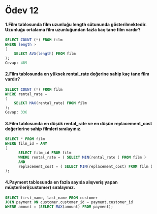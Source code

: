 # Ödev 12
#### 1.Film tablosunda film uzunluğu length sütununda gösterilmektedir. Uzunluğu ortalama film uzunluğundan fazla kaç tane film vardır?
```sql
SELECT COUNT (*) FROM film
WHERE length >
(
	SELECT AVG(length) FROM film
);
Cevap: 489
```
#### 2.Film tablosunda en yüksek rental_rate değerine sahip kaç tane film vardır?
```sql
SELECT COUNT (*) FROM film
WHERE rental_rate = 
(
	SELECT MAX(rental_rate) FROM film
);
Cevap: 336
```
#### 3.Film tablosunda en düşük rental_rate ve en düşün replacement_cost değerlerine sahip filmleri sıralayınız.
```sql
SELECT * FROM film
WHERE film_id = ANY
( 
      SELECT film_id FROM film
      WHERE rental_rate = ( SELECT MIN(rental_rate ) FROM film )
      AND
      replacement_cost = ( SELECT MIN(replacement_cost) FROM film ) 
);
```
#### 4.Payment tablosunda en fazla sayıda alışveriş yapan müşterileri(customer) sıralayınız.
```sql
SELECT first_name, last_name FROM customer
JOIN payment ON customer.customer_id = payment.customer_id
WHERE amount = (SELECT MAX(amount) FROM payment);
```
